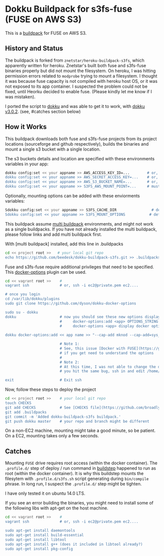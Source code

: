 # Dokku Buildpack for s3fs-fuse (FUSE on AWS S3)

This is a [buildpack](http://devcenter.heroku.com/articles/buildpacks) for FUSE on AWS S3.

## History and Status
The buildpack is forked from `znetstar/heroku-buildpack-s3fs`, which apparently written for heroku. Znetstar's built both fuse and s3fs-fuse binaries properly but did not mount the filesystem. On heroku, I was hitting permission errors related to `modprobe` trying to mount a filesystem. I thought it was because fuse capacity is not compiled with heroku host OS, or it was not exposed to its app container. I suspected the problem could not be fixed, until Heorku decided to enable fuse. (Please kindly let me know if I was mistaken).

I ported the script to [dokku](https://github.com/progrium/dokku) and was able to get it to work, with [dokku v3.0.2](https://github.com/progrium/dokku/releases/tag/v0.3.12). (see, #catches section below)

## How it Works
This buildpack downloads both fuse and s3fs-fuse projects from its project locations (sourceforge and github respectively), builds the binaries and mount a single s3 bucket with a single location.

The s3 buckets details and location are specified with these environments variables in your app:

```bash
dokku config:set << your appname >> AWS_ACCESS_KEY_ID=...        # or, S3FS_AWS_ACCESS_KEY_ID
dokku config:set << your appname >> AWS_SECRET_ACCESS_KEY=...    # or, S3FS_AWS_SECRET_ACCESS_KEY
dokku config:set << your appname >> AWS_S3_BUCKET_NAME=...       # or, S3FS_AWS_S3_BUCKET_NAME
dokku config:set << your appname >> S3FS_AWS_MOUNT_POINT=...     # must be prefixed with S3FS_
```

Optionally, mounting options can be added with these enviorments variables:

```bash
Sdokku config:set << your appname >> S3FS_CACHE_DIR                # default is "/tmp/s3fs"
Sdokku config:set << your appname >> S3FS_MOUNT_OPTIONS           # default is "-o allow_other -o use_cache=${S3FS_CACHE_DIR}"
```

This buildpack assume [multi buildpack](https://github.com/heroku/heroku-buildpack-multi) environments, and might not work as a single buildpacks. If you have not already installed the multi buildpack, please follow links and add multi buildpack first.

With [multi buildpack] installed, add this line in .buildpacks

```bash
cd << project root >>   # your local git repo
echo https://github.com/beedesk/dokku-buildpack-s3fs.git >> .buildpacks
```

Fuse and s3fs-fuse require additional privileges that need to be specified. This [docker-options](https://github.com/dyson/dokku-docker-options) plugin can be used.

```bash
cd << vagrant root >>    # 
vagrant ssh              # or, ssh -i ec2@private.pem ec2....

# once you login 
cd /var/lib/dokku/plugins
sudo git clone https://github.com/dyson/dokku-docker-options

sudo su - dokku
dokku                    # now you should see these new options displayed:
                         #     docker-options:add <app> OPTIONS_STRING  add an option string an app
                         #     docker-options <app> display docker options for an app
                         
dokku docker-options:add << app name >> "--cap-add mknod --cap-add=sys_admin --device=/dev/fuse"

                         # Note 1:
                         # See, this issue [Docker with FUSE](https://github.com/docker/docker/issues/9448)
                         # if you get need to understand the options
                         #
                         # Note 2:
                         # At this time, I was not able to change the docker-options once I added it. If
                         # you hit the same bug, ssh in and edit /home/dokku/<< app name >>/DOCKER_OPTIONS

exit                     # Exit ssh        
```

Now, follow these steps to deploy the project

```bash
cd << project root >>    # your local git repo
touch CHECKS
git add CHECKS           # See [CHECKS file](https://github.com/broadly/dokku)
git add .buildpacks
git commit -m 'Added dokku-buildpack-s3fs buildpack.'
git push dokku master    # your repo and branch might be different
```

On a non-EC2 machine, mounting might take a good minute, so be patient. On a EC2, mounting takes only a few seconds.

## Catches
Mounting `FUSE` drive requires root access (within the docker container). The `.profile.d/` step of deploy / run command in [buildstep](https://github.com/progrium/buildstep) happened to run as root (within the docker container). It is why this buildstep mounts the filesytem with `.profile.d/s3fs.sh` script generating during `bin/compile` phrase. In long run, I suspect the `.profile.d/` step might be tighten.

I have only tested it on ubuntu 14.0 LTS.

If you see an error building the binaries, you might need to install some of the following libs with apt-get on the host machine.

```bash
cd << vagrant root >>    # 
vagrant ssh              # or, ssh -i ec2@private.pem ec2....

sudo apt-get install daemontools
sudo apt-get install build-essential
sudo apt-get install libtool
sudo apt-get install g++ (does it included in libtool already?)
sudo apt-get install pkg-config
```
